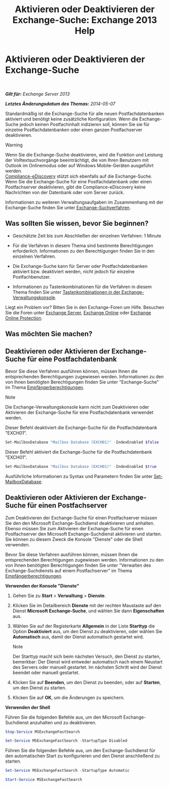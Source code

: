 ﻿---
title: 'Aktivieren oder Deaktivieren der Exchange-Suche: Exchange 2013 Help'
TOCTitle: Aktivieren oder Deaktivieren der Exchange-Suche
ms:assetid: 195b25be-53fb-4215-90a5-04340d640bcc
ms:mtpsurl: https://technet.microsoft.com/de-de/library/Aa996416(v=EXCHG.150)
ms:contentKeyID: 52062836
ms.date: 04/24/2018
mtps_version: v=EXCHG.150
ms.translationtype: HT
---

# Aktivieren oder Deaktivieren der Exchange-Suche

 

_**Gilt für:** Exchange Server 2013_

_**Letztes Änderungsdatum des Themas:** 2014-05-07_

Standardmäßig ist die Exchange-Suche für alle neuen Postfachdatenbanken aktiviert und benötigt keine zusätzliche Konfiguration. Wenn die Exchange-Suche jedoch keinen Postfachinhalt indizieren soll, können Sie sie für einzelne Postfachdatenbanken oder einen ganzen Postfachserver deaktivieren.


> [!WARNING]
> Wenn Sie die Exchange-Suche deaktivieren, wird die Funktion und Leistung der Volltextsuchvorgänge beeinträchtigt, die von Ihren Benutzern mit Outlook im Onlinemodus oder auf Windows Mobile-Geräten ausgeführt werden.<BR><A href="https://docs.microsoft.com/de-de/exchange/security-and-compliance/in-place-ediscovery/in-place-ediscovery">Compliance-eDiscovery</A> stützt sich ebenfalls auf die Exchange-Suche. Wenn Sie die Exchange-Suche für eine Postfachdatenbank oder einen Postfachserver deaktivieren, gibt die Compliance-eDiscovery keine Nachrichten von der Datenbank oder vom Server zurück.



Informationen zu weiteren Verwaltungsaufgaben im Zusammenhang mit der Exchange-Suche finden Sie unter [Exchange-Suchverfahren](exchange-search-procedures-exchange-2013-help.md).

## Was sollten Sie wissen, bevor Sie beginnen?

  - Geschätzte Zeit bis zum Abschließen der einzelnen Verfahren: 1 Minute

  - Für die Verfahren in diesem Thema sind bestimmte Berechtigungen erforderlich. Informationen zu den Berechtigungen finden Sie in den einzelnen Verfahren.

  - Die Exchange-Suche kann für Server oder Postfachdatenbanken aktiviert bzw. deaktiviert werden, nicht jedoch für einzelne Postfachbenutzer.

  - Informationen zu Tastenkombinationen für die Verfahren in diesem Thema finden Sie unter [Tastenkombinationen in der Exchange-Verwaltungskonsole](keyboard-shortcuts-in-the-exchange-admin-center-exchange-online-protection-help.md).

Liegt ein Problem vor? Bitten Sie in den Exchange-Foren um Hilfe. Besuchen Sie die Foren unter [Exchange Server](https://go.microsoft.com/fwlink/p/?linkid=60612), [Exchange Online](https://go.microsoft.com/fwlink/p/?linkid=267542) oder [Exchange Online Protection](https://go.microsoft.com/fwlink/p/?linkid=285351).

## Was möchten Sie machen?

## Deaktivieren oder Aktivieren der Exchange-Suche für eine Postfachdatenbank

Bevor Sie diese Verfahren ausführen können, müssen Ihnen die entsprechenden Berechtigungen zugewiesen werden. Informationen zu den von Ihnen benötigten Berechtigungen finden Sie unter "Exchange-Suche" im Thema [Empfängerberechtigungen](recipients-permissions-exchange-2013-help.md).


> [!NOTE]  
> Die Exchange-Verwaltungskonsole kann nicht zum Deaktivieren oder Aktivieren der Exchange-Suche für eine Postfachdatenbank verwendet werden.

Dieser Befehl deaktiviert die Exchange-Suche für die Postfachdatenbank "EXCH01".

```powershell
Set-MailboxDatabase "Mailbox Database (EXCH01)" -IndexEnabled $false
```    

Dieser Befehl aktiviert die Exchange-Suche für die Postfachdatenbank "EXCH01".

```powershell
Set-MailboxDatabase "Mailbox Database (EXCH01)" -IndexEnabled $true
```

Ausführliche Informationen zu Syntax und Parametern finden Sie unter [Set-MailboxDatabase](https://technet.microsoft.com/de-de/library/bb123971\(v=exchg.150\)).

## Deaktivieren oder Aktivieren der Exchange-Suche für einen Postfachserver

Zum Deaktivieren der Exchange-Suche für einen Postfachserver müssen Sie den den Microsoft Exchange-Suchdienst deaktivieren und anhalten. Ebenso müssen Sie zum Aktivieren der Exchange-Suche für einen Postfachserver den Microsoft Exchange-Suchdienst aktivieren und starten. Sie können zu diesem Zweck die Konsole "Dienste" oder die Shell verwenden.

Bevor Sie diese Verfahren ausführen können, müssen Ihnen die entsprechenden Berechtigungen zugewiesen werden. Informationen zu den von Ihnen benötigten Berechtigungen finden Sie unter "Verwalten des Exchange-Suchdiensts auf einem Postfachserver" im Thema [Empfängerberechtigungen](recipients-permissions-exchange-2013-help.md).

**Verwenden der Konsole "Dienste"**

1.  Gehen Sie zu **Start** \> **Verwaltung** \> **Dienste**.

2.  Klicken Sie im Detailbereich **Dienste** mit der rechten Maustaste auf den Dienst **Microsoft Exchange-Suche**, und wählen Sie dann **Eigenschaften** aus.

3.  Wählen Sie auf der Registerkarte **Allgemein** in der Liste **Starttyp** die Option **Deaktiviert** aus, um den Dienst zu deaktivieren, oder wählen Sie **Automatisch** aus, damit der Dienst automatisch gestartet wird.
    

    > [!NOTE]  
    > Der Starttyp macht sich beim nächsten Versuch, den Dienst zu starten, bemerkbar: Der Dienst wird entweder automatisch nach einem Neustart des Servers oder manuell gestartet. Im nächsten Schritt wird der Dienst beendet oder manuell gestartet.



4.  Klicken Sie auf **Beenden**, um den Dienst zu beenden, oder auf **Starten**, um den Dienst zu starten.

5.  Klicken Sie auf **OK**, um die Änderungen zu speichern.

**Verwenden der Shell**

Führen Sie die folgenden Befehle aus, um den Microsoft Exchange-Suchdienst anzuhalten und zu deaktivieren.


```powershell
Stop-Service MSExchangeFastSearch
```

```powershell
Set-Service MSExchangeFastSearch -StartupType Disabled
```

Führen Sie die folgenden Befehle aus, um den Exchange-Suchdienst für den automatischen Start zu konfigurieren und den Dienst anschließend zu starten.

```powershell
Set-Service MSExchangeFastSearch -StartupType Automatic
```

```powershell
Start-Service MSExchangeFastSearch
```